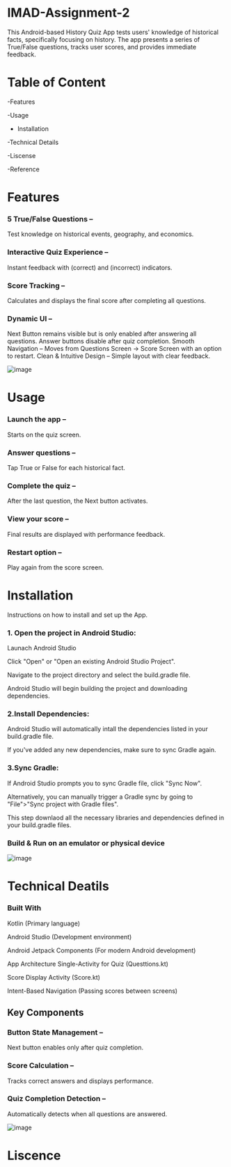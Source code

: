 # IMAD-Assignment-2
This Android-based History Quiz App tests users' knowledge of historical facts, specifically focusing on history. 
The app presents a series of True/False questions, tracks user scores, and provides immediate feedback.

# Table of Content
-Features

-Usage

- Installation

-Technical Details

-Liscense

-Reference 

# Features
### 5 True/False Questions – 
Test knowledge on historical events, geography, and economics.
### Interactive Quiz Experience – 
Instant feedback with (correct) and  (incorrect) indicators.
### Score Tracking – 
Calculates and displays the final score after completing all questions.
### Dynamic UI –
Next Button remains visible but is only enabled after answering all questions.
Answer buttons disable after quiz completion.
Smooth Navigation – Moves from Questions Screen → Score Screen with an option to restart.
 Clean & Intuitive Design – Simple layout with clear feedback.
 
 ![image](https://github.com/user-attachments/assets/19676885-30e1-4efd-983c-32e0f10e1a77)

 # Usage
### Launch the app – 
Starts on the quiz screen.
### Answer questions – 
Tap True or False for each historical fact.
### Complete the quiz – 
After the last question, the Next button activates.
### View your score – 
Final results are displayed with performance feedback.
### Restart option –
Play again from the score screen.

# Installation
Instructions on how to install and set up the App.

### 1. Open the project in Android Studio:
Launach Android Studio

Click "Open" or "Open an existing Android Studio Project".

Navigate to the project directory and select the build.gradle file.

Android Studio will begin building the project and downloading dependencies.

### 2.Install Dependencies:
Android Studio will automatically intall the dependencies listed in your build.gradle file.

If you've added any new dependencies, make sure to sync Gradle again.

### 3.Sync Gradle:
If Android Studio prompts you to sync Gradle file, click "Sync Now".

Alternatively, you can manually trigger a Gradle sync by going to "File">"Sync project with Gradle files".

This step downlaod all the necessary libraries and dependencies defined in your build.gradle files.

### Build & Run on an emulator or physical device

![image](https://github.com/user-attachments/assets/601f2c24-2c8e-4aee-af68-572129d22e32)

# Technical Deatils
### Built With
Kotlin (Primary language)

Android Studio (Development environment)

Android Jetpack Components (For modern Android development)

App Architecture
Single-Activity for Quiz (Questtions.kt)

Score Display Activity (Score.kt)

Intent-Based Navigation (Passing scores between screens)

## Key Components
### Button State Management – 
Next button enables only after quiz completion.
### Score Calculation –
Tracks correct answers and displays performance.
### Quiz Completion Detection – 
Automatically detects when all questions are answered.

![image](https://github.com/user-attachments/assets/926661a0-0bd5-4e35-947e-131b8956fe58)

# Liscence









